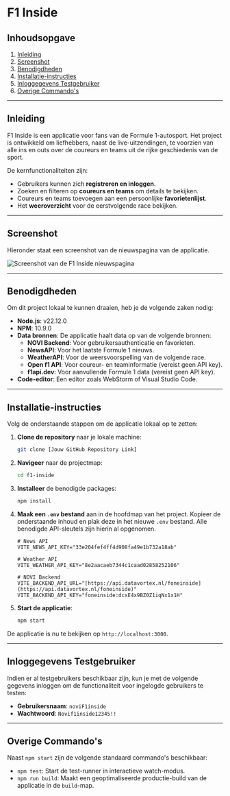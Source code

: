 # F1 Inside

## Inhoudsopgave
1. [Inleiding](#inleiding)
2. [Screenshot](#screenshot)
3. [Benodigdheden](#benodigdheden)
4. [Installatie-instructies](#installatie-instructies)
5. [Inloggegevens Testgebruiker](#inloggegevens-testgebruiker)
6. [Overige Commando's](#overige-commandos)

---

## Inleiding
F1 Inside is een applicatie voor fans van de Formule 1-autosport. Het project is ontwikkeld om liefhebbers, naast de live-uitzendingen, te voorzien van alle ins en outs over de coureurs en teams uit de rijke geschiedenis van de sport.

De kernfunctionaliteiten zijn:
* Gebruikers kunnen zich **registreren en inloggen**.
* Zoeken en filteren op **coureurs en teams** om details te bekijken.
* Coureurs en teams toevoegen aan een persoonlijke **favorietenlijst**.
* Het **weeroverzicht** voor de eerstvolgende race bekijken.

---

## Screenshot
Hieronder staat een screenshot van de nieuwspagina van de applicatie.

![Screenshot van de F1 Inside nieuwspagina](HIER_DE_LINK_NAAR_JE_SCREENSHOT)

---

## Benodigdheden
Om dit project lokaal te kunnen draaien, heb je de volgende zaken nodig:

* **Node.js**: v22.12.0
* **NPM**: 10.9.0
* **Data bronnen**: De applicatie haalt data op van de volgende bronnen:
    * **NOVI Backend**: Voor gebruikersauthenticatie en favorieten.
    * **NewsAPI**: Voor het laatste Formule 1 nieuws.
    * **WeatherAPI**: Voor de weersvoorspelling van de volgende race.
    * **Open f1 API**: Voor coureur- en teaminformatie (vereist geen API key).
    * **f1api.dev**: Voor aanvullende Formule 1 data (vereist geen API key).
* **Code-editor**: Een editor zoals WebStorm of Visual Studio Code.

---

## Installatie-instructies
Volg de onderstaande stappen om de applicatie lokaal op te zetten:

1.  **Clone de repository** naar je lokale machine:
    ```bash
    git clone [Jouw GitHub Repository Link]
    ```
2.  **Navigeer** naar de projectmap:
    ```bash
    cd f1-inside
    ```
3.  **Installeer** de benodigde packages:
    ```bash
    npm install
    ```
4.  **Maak een `.env` bestand** aan in de hoofdmap van het project. Kopieer de onderstaande inhoud en plak deze in het nieuwe `.env` bestand. Alle benodigde API-sleutels zijn hierin al opgenomen.
    ```env
    # News API
    VITE_NEWS_API_KEY="33e204fef4ff4d908fa49e1b732a18ab"

    # Weather API
    VITE_WEATHER_API_KEY="8e2aacaeb7344c1caad02858252106"
    
    # NOVI Backend
    VITE_BACKEND_API_URL="[https://api.datavortex.nl/foneinside](https://api.datavortex.nl/foneinside)"
    VITE_BACKEND_API_KEY="foneinside:dcxE4x9BZ0Z1iqNx1x1H"
    ```
5.  **Start de applicatie**:
    ```bash
    npm start
    ```
De applicatie is nu te bekijken op `http://localhost:3000`.

---

## Inloggegevens Testgebruiker
Indien er al testgebruikers beschikbaar zijn, kun je met de volgende gegevens inloggen om de functionaliteit voor ingelogde gebruikers te testen:

* **Gebruikersnaam**: `noviF1inside`
* **Wachtwoord**: `Novif1inside12345!!`

---

## Overige Commando's
Naast `npm start` zijn de volgende standaard commando's beschikbaar:

* `npm test`: Start de test-runner in interactieve watch-modus.
* `npm run build`: Maakt een geoptimaliseerde productie-build van de applicatie in de `build`-map.